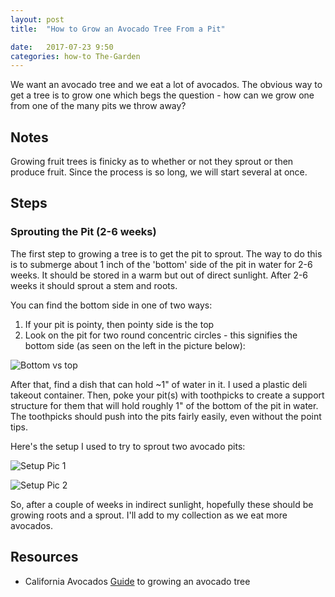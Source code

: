 ```yaml
---
layout: post
title:  "How to Grow an Avocado Tree From a Pit"

date:   2017-07-23 9:50
categories: how-to The-Garden
---
```


We want an avocado tree and we eat a lot of avocados. The obvious way to get a tree is to grow one which begs the question - how can we grow one from one of the many pits we throw away?

## Notes ##

Growing fruit trees is finicky as to whether or not they sprout or then produce fruit. Since the process is so long, we will start several at once.

## Steps ##

### Sprouting the Pit (2-6 weeks) ###

The first step to growing a tree is to get the pit to sprout. The way to do this is to submerge about 1 inch of the 'bottom' side of the pit in water for 2-6 weeks. It should be stored in a warm but out of direct sunlight. After 2-6 weeks it should sprout a stem and roots.

You can find the bottom side in one of two ways:

1. If your pit is pointy, then pointy side is the top
2. Look on the pit for two round concentric circles - this signifies the bottom side (as seen on the left in the picture below):

![Bottom vs top]({{site.basepath}}/img/IMG_20170723_113730442.jpg)

After that, find a dish that can hold ~1" of water in it. I used a plastic deli takeout container.  Then, poke your pit(s) with toothpicks to create a support structure for them that will hold roughly 1" of the bottom of the pit in water. The toothpicks should push into the pits fairly easily, even without the point tips.

Here's the setup I used to try to sprout two avocado pits:

![Setup Pic 1]({{site.basepath}}/img/IMG_20170723_114056419.jpg)


![Setup Pic 2]({{site.basepath}}/img/IMG_20170723_114117081.jpg)

So, after a couple of weeks in indirect sunlight, hopefully these should be growing roots and a sprout. I'll add to my collection as we eat more avocados.

## Resources ##

* California Avocados [Guide](https://www.californiaavocado.com/how-tos/your-own-avocado-tree) to growing an avocado tree 